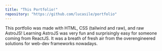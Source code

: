 ```yaml
---
title: "This Portfolio!"
repository: "https://github.com/lucasile/portfolio"
---
```


This portfolio was made with HTML, CSS (tailwind and raw), and raw AstroJS!
Learning AstroJS was very fun and surprisingly easy for someone coming from ReactJS. It was a breath of
fresh air from the overengineered solutions for web-dev frameworks nowadays.
